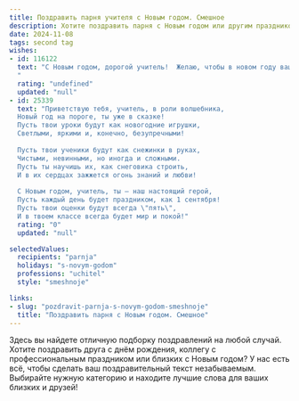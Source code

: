 ```yaml
---
title: Поздравить парня учителя с Новым годом. Смешное
description: Хотите поздравить парня с Новым годом или другим праздником? Наш ИИ создаст незабываемое поздравление, а вы обязательно выделитесь среди других.  
date: 2024-11-08
tags: second tag
wishes:
- id: 116122
  text: "С Новым годом, дорогой учитель!  Желаю, чтобы в новом году ваши ученики были такими же послушными, как овечки на пастбище (ну, почти!), а оценки летели в вашу зачётную книжку, как снежинки в метель – только хорошие, конечно!  Пусть ваш отдых будет таким же долгим и сладким, как зимняя спячка медведя, а силы – неисчерпаемыми, как запасы конфет у Деда Мороза!  Счастья, здоровья и море позитива!
  "
  rating: "undefined"
  updated: "null"
- id: 25339
  text: "Приветствую тебя, учитель, в роли волшебника,
  Новый год на пороге, ты уже в сказке!
  Пусть твои уроки будут как новогодние игрушки,
  Светлыми, яркими и, конечно, безупречными!
  
  Пусть твои ученики будут как снежинки в руках,
  Чистыми, невинными, но иногда и сложными.
  Пусть ты научишь их, как снеговика строить,
  И в их сердцах зажжется огонь знаний и любви!
  
  С Новым годом, учитель, ты – наш настоящий герой,
  Пусть каждый день будет праздником, как 1 сентября!
  Пусть твои оценки будут всегда \"пять\",
  И в твоем классе всегда будет мир и покой!"
  rating: "0"
  updated: "null"

selectedValues:
  recipients: "parnja"
  holidays: "s-novym-godom"
  professions: "uchitel"
  style: "smeshnoje"

links:
- slug: "pozdravit-parnja-s-novym-godom-smeshnoje"
  title: "Поздравить парня с Новым годом. Смешное"
---
```


Здесь вы найдете отличную подборку поздравлений на любой случай. 
Хотите поздравить друга с днём рождения, коллегу с профессиональным праздником или близких с Новым годом? У нас есть всё, чтобы сделать ваш поздравительный текст незабываемым. Выбирайте нужную категорию и находите лучшие слова для ваших близких и друзей!
